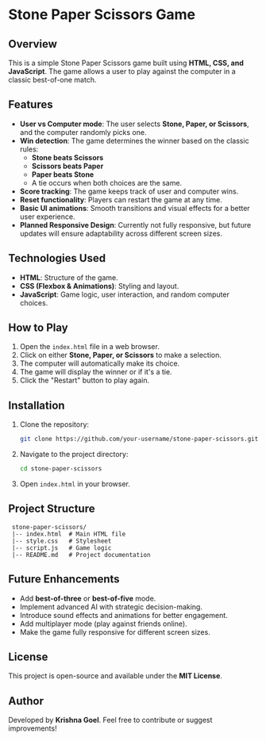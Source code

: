 # Stone Paper Scissors Game

## Overview
This is a simple Stone Paper Scissors game built using **HTML, CSS, and JavaScript**. The game allows a user to play against the computer in a classic best-of-one match.

## Features
- **User vs Computer mode**: The user selects **Stone, Paper, or Scissors**, and the computer randomly picks one.
- **Win detection**: The game determines the winner based on the classic rules:
  - **Stone beats Scissors**
  - **Scissors beats Paper**
  - **Paper beats Stone**
  - A tie occurs when both choices are the same.
- **Score tracking**: The game keeps track of user and computer wins.
- **Reset functionality**: Players can restart the game at any time.
- **Basic UI animations**: Smooth transitions and visual effects for a better user experience.
- **Planned Responsive Design**: Currently not fully responsive, but future updates will ensure adaptability across different screen sizes.

## Technologies Used
- **HTML**: Structure of the game.
- **CSS (Flexbox & Animations)**: Styling and layout.
- **JavaScript**: Game logic, user interaction, and random computer choices.

## How to Play
1. Open the `index.html` file in a web browser.
2. Click on either **Stone, Paper, or Scissors** to make a selection.
3. The computer will automatically make its choice.
4. The game will display the winner or if it's a tie.
5. Click the "Restart" button to play again.

## Installation
1. Clone the repository:
   ```sh
   git clone https://github.com/your-username/stone-paper-scissors.git
   ```
2. Navigate to the project directory:
   ```sh
   cd stone-paper-scissors
   ```
3. Open `index.html` in your browser.

## Project Structure
```
 stone-paper-scissors/
 |-- index.html  # Main HTML file
 |-- style.css   # Stylesheet
 |-- script.js   # Game logic
 |-- README.md   # Project documentation
```

## Future Enhancements
- Add **best-of-three** or **best-of-five** mode.
- Implement advanced AI with strategic decision-making.
- Introduce sound effects and animations for better engagement.
- Add multiplayer mode (play against friends online).
- Make the game fully responsive for different screen sizes.

## License
This project is open-source and available under the **MIT License**.

## Author
Developed by **Krishna Goel**. Feel free to contribute or suggest improvements!


